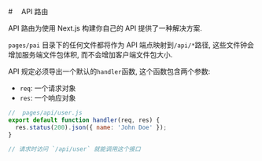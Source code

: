#　 API 路由

API 路由为使用 Next.js 构建你自己的 API 提供了一种解决方案.

`pages/pai` 目录下的任何文件都将作为 API 端点映射到`/api/*`路径, 这些文件钟会增加服务端文件包体积, 而不会增加客户端文件包大小.

API 规定必须导出一个默认的`handler`函数, 这个函数包含两个参数:

- `req`: 一个请求对象
- `res`: 一个响应对象

```js
//  pages/api/user.js
export default function handler(req, res) {
  res.status(200).json({ name: 'John Doe' });
}

// 请求时访问 `/api/user` 就能调用这个接口
```


